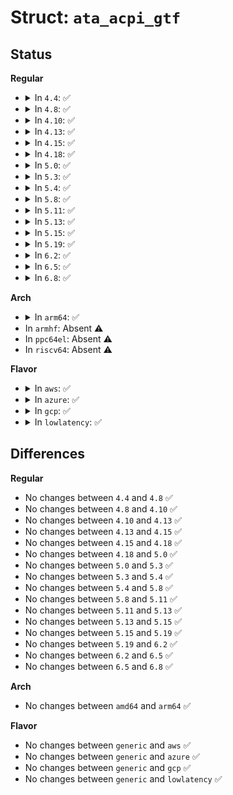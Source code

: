 # Struct: <code>ata_acpi_gtf</code>

## Status
<b>Regular</b>
<ul>
<li>
<details>
<summary>In <code>4.4</code>: ✅</summary>

```c
struct ata_acpi_gtf {
    u8 tf[7];
};
```
</details>
</li>
<li>
<details>
<summary>In <code>4.8</code>: ✅</summary>

```c
struct ata_acpi_gtf {
    u8 tf[7];
};
```
</details>
</li>
<li>
<details>
<summary>In <code>4.10</code>: ✅</summary>

```c
struct ata_acpi_gtf {
    u8 tf[7];
};
```
</details>
</li>
<li>
<details>
<summary>In <code>4.13</code>: ✅</summary>

```c
struct ata_acpi_gtf {
    u8 tf[7];
};
```
</details>
</li>
<li>
<details>
<summary>In <code>4.15</code>: ✅</summary>

```c
struct ata_acpi_gtf {
    u8 tf[7];
};
```
</details>
</li>
<li>
<details>
<summary>In <code>4.18</code>: ✅</summary>

```c
struct ata_acpi_gtf {
    u8 tf[7];
};
```
</details>
</li>
<li>
<details>
<summary>In <code>5.0</code>: ✅</summary>

```c
struct ata_acpi_gtf {
    u8 tf[7];
};
```
</details>
</li>
<li>
<details>
<summary>In <code>5.3</code>: ✅</summary>

```c
struct ata_acpi_gtf {
    u8 tf[7];
};
```
</details>
</li>
<li>
<details>
<summary>In <code>5.4</code>: ✅</summary>

```c
struct ata_acpi_gtf {
    u8 tf[7];
};
```
</details>
</li>
<li>
<details>
<summary>In <code>5.8</code>: ✅</summary>

```c
struct ata_acpi_gtf {
    u8 tf[7];
};
```
</details>
</li>
<li>
<details>
<summary>In <code>5.11</code>: ✅</summary>

```c
struct ata_acpi_gtf {
    u8 tf[7];
};
```
</details>
</li>
<li>
<details>
<summary>In <code>5.13</code>: ✅</summary>

```c
struct ata_acpi_gtf {
    u8 tf[7];
};
```
</details>
</li>
<li>
<details>
<summary>In <code>5.15</code>: ✅</summary>

```c
struct ata_acpi_gtf {
    u8 tf[7];
};
```
</details>
</li>
<li>
<details>
<summary>In <code>5.19</code>: ✅</summary>

```c
struct ata_acpi_gtf {
    u8 tf[7];
};
```
</details>
</li>
<li>
<details>
<summary>In <code>6.2</code>: ✅</summary>

```c
struct ata_acpi_gtf {
    u8 tf[7];
};
```
</details>
</li>
<li>
<details>
<summary>In <code>6.5</code>: ✅</summary>

```c
struct ata_acpi_gtf {
    u8 tf[7];
};
```
</details>
</li>
<li>
<details>
<summary>In <code>6.8</code>: ✅</summary>

```c
struct ata_acpi_gtf {
    u8 tf[7];
};
```
</details>
</li>
</ul>
<b>Arch</b>
<ul>
<li>
<details>
<summary>In <code>arm64</code>: ✅</summary>

```c
struct ata_acpi_gtf {
    u8 tf[7];
};
```
</details>
</li>
<li>
In <code>armhf</code>: Absent ⚠️
</li>
<li>
In <code>ppc64el</code>: Absent ⚠️
</li>
<li>
In <code>riscv64</code>: Absent ⚠️
</li>
</ul>
<b>Flavor</b>
<ul>
<li>
<details>
<summary>In <code>aws</code>: ✅</summary>

```c
struct ata_acpi_gtf {
    u8 tf[7];
};
```
</details>
</li>
<li>
<details>
<summary>In <code>azure</code>: ✅</summary>

```c
struct ata_acpi_gtf {
    u8 tf[7];
};
```
</details>
</li>
<li>
<details>
<summary>In <code>gcp</code>: ✅</summary>

```c
struct ata_acpi_gtf {
    u8 tf[7];
};
```
</details>
</li>
<li>
<details>
<summary>In <code>lowlatency</code>: ✅</summary>

```c
struct ata_acpi_gtf {
    u8 tf[7];
};
```
</details>
</li>
</ul>

## Differences
<b>Regular</b>
<ul>
<li>
No changes between <code>4.4</code> and <code>4.8</code> ✅
</li>
<li>
No changes between <code>4.8</code> and <code>4.10</code> ✅
</li>
<li>
No changes between <code>4.10</code> and <code>4.13</code> ✅
</li>
<li>
No changes between <code>4.13</code> and <code>4.15</code> ✅
</li>
<li>
No changes between <code>4.15</code> and <code>4.18</code> ✅
</li>
<li>
No changes between <code>4.18</code> and <code>5.0</code> ✅
</li>
<li>
No changes between <code>5.0</code> and <code>5.3</code> ✅
</li>
<li>
No changes between <code>5.3</code> and <code>5.4</code> ✅
</li>
<li>
No changes between <code>5.4</code> and <code>5.8</code> ✅
</li>
<li>
No changes between <code>5.8</code> and <code>5.11</code> ✅
</li>
<li>
No changes between <code>5.11</code> and <code>5.13</code> ✅
</li>
<li>
No changes between <code>5.13</code> and <code>5.15</code> ✅
</li>
<li>
No changes between <code>5.15</code> and <code>5.19</code> ✅
</li>
<li>
No changes between <code>5.19</code> and <code>6.2</code> ✅
</li>
<li>
No changes between <code>6.2</code> and <code>6.5</code> ✅
</li>
<li>
No changes between <code>6.5</code> and <code>6.8</code> ✅
</li>
</ul>
<b>Arch</b>
<ul>
<li>
No changes between <code>amd64</code> and <code>arm64</code> ✅
</li>
</ul>
<b>Flavor</b>
<ul>
<li>
No changes between <code>generic</code> and <code>aws</code> ✅
</li>
<li>
No changes between <code>generic</code> and <code>azure</code> ✅
</li>
<li>
No changes between <code>generic</code> and <code>gcp</code> ✅
</li>
<li>
No changes between <code>generic</code> and <code>lowlatency</code> ✅
</li>
</ul>
